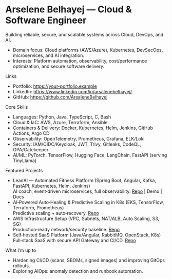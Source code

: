 # Arselene Belhayej — Cloud & Software Engineer

Building reliable, secure, and scalable systems across Cloud, DevOps, and AI.
- Domain focus: Cloud platforms (AWS/Azure), Kubernetes, DevSecOps, microservices, and AI integration.
- Interests: Platform automation, observability, cost/performance optimization, and secure software delivery.

Links
- Portfolio: https://your-portfolio.example
- LinkedIn: https://www.linkedin.com/in/arsalenebelhayej/
- GitHub: https://github.com/ArsaleneBelhayej

Core Skills
- Languages: Python, Java, TypeScript, C, Bash
- Cloud & IaC: AWS, Azure, Terraform, Ansible
- Containers & Delivery: Docker, Kubernetes, Helm, Jenkins, GitHub Actions, Argo CD
- Observability: OpenTelemetry, Prometheus, Grafana, ELK/Loki
- Security: IAM/OIDC/Keycloak, JWT, Trivy, Gitleaks, CodeQL, OPA/Gatekeeper
- AI/ML: PyTorch, TensorFlow, Hugging Face, LangChain, FastAPI (serving TinyLlama)

Featured Projects
- LeanAI — Automated Fitness Platform (Spring Boot, Angular, Kafka, FastAPI, Kubernetes, Helm, Jenkins)  
  AI coach, event‑driven microservices, full observability. [Repo](https://github.com/your/leanai) | Demo | Docs
- AI‑Powered Auto‑Healing & Predictive Scaling in K8s (EKS, TensorFlow, Terraform, Prometheus)  
  Predictive scaling + auto‑recovery. [Repo](https://github.com/your/k8s-predictive-scaling)
- AWS Infrastructure Setup (VPC, Subnets, NAT/ALB, Auto Scaling, S3, SG)  
  Production‑ready network/security baseline. [Repo](https://github.com/your/aws-infra-setup)
- Self‑hosted SaaS Platform (Java/Angular, RabbitMQ, OpenStack, K8s)  
  Full‑stack SaaS with secure API Gateway and CI/CD. [Repo](https://github.com/your/self-hosted-saas)

What I’m up to
- Hardening CI/CD (scans, SBOMs, signed images) and improving GitOps rollouts.
- Exploring AIOps: anomaly detection and runbook automation.
